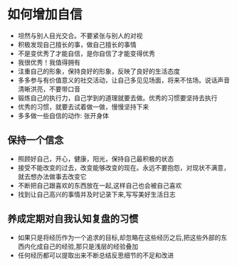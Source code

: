 # 如何增加自信

- 坦然与别人目光交合。不要紧张与别人的对视
- 积极发现自己擅长的事，做自己擅长的事情
- 不是变优秀了才能自信，是你自信了才能变得优秀
- 我很优秀！我值得拥有
- 注重自己的形象，保持良好的形象，反映了良好的生活态度
- 多多参与有价值意义的社交活动，让自己多见见场面，将来不怯场。说话声音清晰洪亮，不要带口音
- 锻炼自己的执行力，自己学到的道理就要去做。优秀的习惯要坚持去执行
- 优秀的习惯，就要去试着做一做，慢慢坚持下来
- 多多做一些自信的动作: 张开身体

## 保持一个信念

- 照顾好自己，开心，健康，阳光，保持自己最积极的状态
- 接受不能改变的过去，改变能够改变的现在。永远不要抱怨，对现状不满意，就去想办法做事去改变它
- 不断把自己跟喜欢的东西放在一起,这样自己也会被自己喜欢
- 找到让自己高兴的事情并及时记录下来,写写美好生活日志

## 养成定期对自我认知复盘的习惯

- 如果只是将经历作为一个追求的目标,却忽略在这些经历之后,把这些外部的东西内化成自己的经验,那只是浅层的经验叠加
- 任何经历都可以提取出来不断总结反思细节的不足和改进
